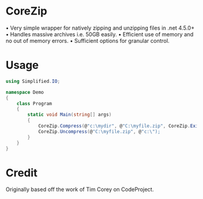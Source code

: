 # CoreZip
• Very simple wrapper for natively zipping and unzipping files in .net 4.5.0+
• Handles massive archives i.e. 50GB easily.
• Efficient use of memory and no out of memory errors.
• Sufficient options for granular control.

# Usage
```cs
using Simplified.IO;

namespace Demo
{
    class Program
    {
        static void Main(string[] args)
        {            
            CoreZip.Compress(@"c:\mydir", @"C:\myfile.zip", CoreZip.ExistingArchiveAction.Update);
            CoreZip.Uncompress(@"C:\myfile.zip", @"c:\");
        }
    }
}
```

# Credit
Originally based off the work of Tim Corey on CodeProject.
